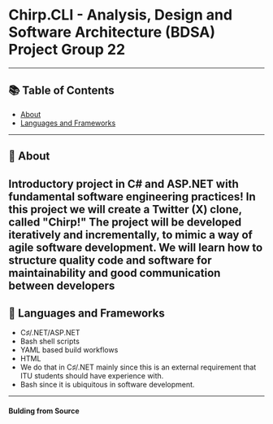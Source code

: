 # Chirp.CLI - Analysis, Design and Software Architecture (BDSA) Project Group 22

---
## 📚 Table of Contents
- [About](#-about)
- [Languages and Frameworks](#-languages-and-framworks)
---
## 📖 About

Introductory project in C# and ASP.NET with fundamental software engineering practices!
In this project we will create a Twitter (X) clone, called "Chirp!"
The project will be developed iteratively and incrementally, to mimic a way of agile software development.
We will learn how to structure quality code and software for maintainability and good communication between developers
---
## 🚀 Languages and Frameworks
- C♯/.NET/ASP.NET
- Bash shell scripts
- YAML based build workflows
- HTML
- We do that in C♯/.NET mainly since this is an external requirement that ITU students should have experience with.
- Bash since it is ubiquitous in software development.
---
#### Bulding from Source
